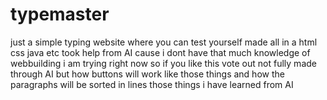 # typemaster
just a simple typing website where you can test yourself 
made all in a html css java etc took help from AI cause i dont have that much knowledge of webbuilding i am trying right now so if you like this vote out not fully made through AI but how buttons will work like those things and how the paragraphs will be sorted in lines those things i have learned from AI
